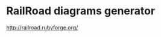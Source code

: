 <!--
id: 502807646
link: http://kevinisom.info/post/502807646/railroad-diagrams-generator
slug: railroad-diagrams-generator
date: Wed Apr 07 2010 21:03:46 GMT+1200 (NZST)
raw: {"blog_name":"kevinisom","id":502807646,"post_url":"http://kevinisom.info/post/502807646/railroad-diagrams-generator","slug":"railroad-diagrams-generator","type":"link","date":"2010-04-07 09:03:46 GMT","timestamp":1270631026,"state":"published","format":"html","reblog_key":"WTvqfVrW","tags":[],"short_url":"http://tmblr.co/Zw68YyT_3nU","highlighted":[],"feed_item":"http://railroad.rubyforge.org/","from_feed_id":"650234","note_count":0,"title":"RailRoad diagrams generator","url":"http://railroad.rubyforge.org/","description":""}
publish: 2010-04-07
tags: 
title: RailRoad diagrams generator
-->


RailRoad diagrams generator
===========================

<http://railroad.rubyforge.org/>

